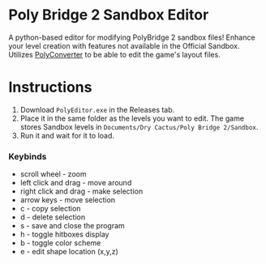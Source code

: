 # Poly Bridge 2 Sandbox Editor
 A python-based editor for modifying PolyBridge 2 sandbox files! Enhance your level creation with features not available in the Official Sandbox.  
 Utilizes [PolyConverter](https://github.com/orchidalloy/PolyConverter) to be able to edit the game's layout files.

# Instructions

1. Download `PolyEditor.exe` in the Releases tab.
2. Place it in the same folder as the levels you want to edit. The game stores Sandbox levels in `Documents/Dry Cactus/Poly Bridge 2/Sandbox`.
3. Run it and wait for it to load.

### Keybinds
- scroll wheel - zoom
- left click and drag - move around
- right click and drag - make selection
- arrow keys - move selection
- c - copy selection
- d - delete selection
- s - save and close the program
- h - toggle hitboxes display
- b - toggle color scheme
- e - edit shape location (x,y,z)
